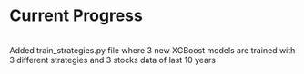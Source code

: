 # Current Progress
<br>
Added train_strategies.py file where 3 new XGBoost models are trained with 3 different strategies and 3 stocks data of last 10 years
